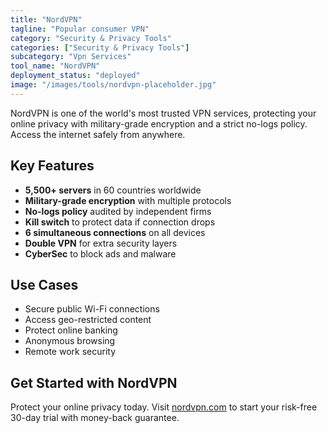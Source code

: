 ```yaml
---
title: "NordVPN"
tagline: "Popular consumer VPN"
category: "Security & Privacy Tools"
categories: ["Security & Privacy Tools"]
subcategory: "Vpn Services"
tool_name: "NordVPN"
deployment_status: "deployed"
image: "/images/tools/nordvpn-placeholder.jpg"
---
```

NordVPN is one of the world's most trusted VPN services, protecting your online privacy with military-grade encryption and a strict no-logs policy. Access the internet safely from anywhere.

## Key Features

- **5,500+ servers** in 60 countries worldwide
- **Military-grade encryption** with multiple protocols
- **No-logs policy** audited by independent firms
- **Kill switch** to protect data if connection drops
- **6 simultaneous connections** on all devices
- **Double VPN** for extra security layers
- **CyberSec** to block ads and malware

## Use Cases

- Secure public Wi-Fi connections
- Access geo-restricted content
- Protect online banking
- Anonymous browsing
- Remote work security

## Get Started with NordVPN

Protect your online privacy today. Visit [nordvpn.com](https://nordvpn.com) to start your risk-free 30-day trial with money-back guarantee.